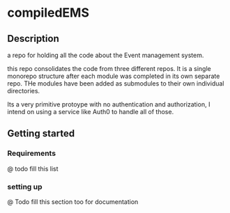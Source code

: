 # compiledEMS
## Description
a repo for holding all the code about the Event management system. 

this repo consolidates the code from three different repos. 
It is a single monorepo structure after each module was completed in its own separate repo. THe modules have been added as submodules to their own individual directories. 

Its a very primitive protoype with no authentication and authorization, I intend on using a service like Auth0 to handle all of those. 

## Getting started
### Requirements 
@ todo fill this list

### setting up
@ Todo fill this section too for documentation
